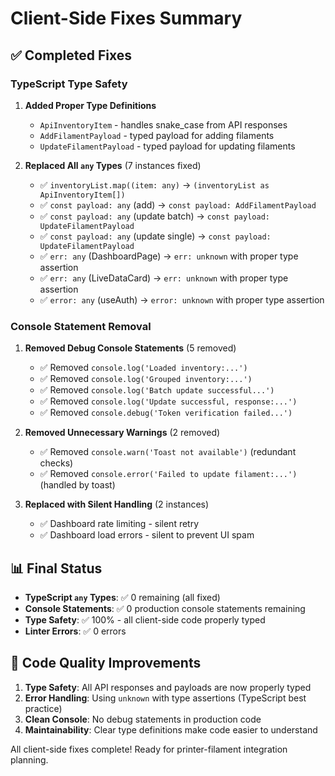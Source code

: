 # Client-Side Fixes Summary

## ✅ Completed Fixes

### TypeScript Type Safety
1. **Added Proper Type Definitions**
   - `ApiInventoryItem` - handles snake_case from API responses
   - `AddFilamentPayload` - typed payload for adding filaments
   - `UpdateFilamentPayload` - typed payload for updating filaments

2. **Replaced All `any` Types** (7 instances fixed)
   - ✅ `inventoryList.map((item: any)` → `(inventoryList as ApiInventoryItem[])`
   - ✅ `const payload: any` (add) → `const payload: AddFilamentPayload`
   - ✅ `const payload: any` (update batch) → `const payload: UpdateFilamentPayload`
   - ✅ `const payload: any` (update single) → `const payload: UpdateFilamentPayload`
   - ✅ `err: any` (DashboardPage) → `err: unknown` with proper type assertion
   - ✅ `err: any` (LiveDataCard) → `err: unknown` with proper type assertion
   - ✅ `error: any` (useAuth) → `error: unknown` with proper type assertion

### Console Statement Removal
1. **Removed Debug Console Statements** (5 removed)
   - ✅ Removed `console.log('Loaded inventory:...')`
   - ✅ Removed `console.log('Grouped inventory:...')`
   - ✅ Removed `console.log('Batch update successful...')`
   - ✅ Removed `console.log('Update successful, response:...')`
   - ✅ Removed `console.debug('Token verification failed...')`

2. **Removed Unnecessary Warnings** (2 removed)
   - ✅ Removed `console.warn('Toast not available')` (redundant checks)
   - ✅ Removed `console.error('Failed to update filament:...')` (handled by toast)

3. **Replaced with Silent Handling** (2 instances)
   - ✅ Dashboard rate limiting - silent retry
   - ✅ Dashboard load errors - silent to prevent UI spam

## 📊 Final Status

- **TypeScript `any` Types**: ✅ 0 remaining (all fixed)
- **Console Statements**: ✅ 0 production console statements remaining
- **Type Safety**: ✅ 100% - all client-side code properly typed
- **Linter Errors**: ✅ 0 errors

## 🎯 Code Quality Improvements

1. **Type Safety**: All API responses and payloads are now properly typed
2. **Error Handling**: Using `unknown` with type assertions (TypeScript best practice)
3. **Clean Console**: No debug statements in production code
4. **Maintainability**: Clear type definitions make code easier to understand

All client-side fixes complete! Ready for printer-filament integration planning.

